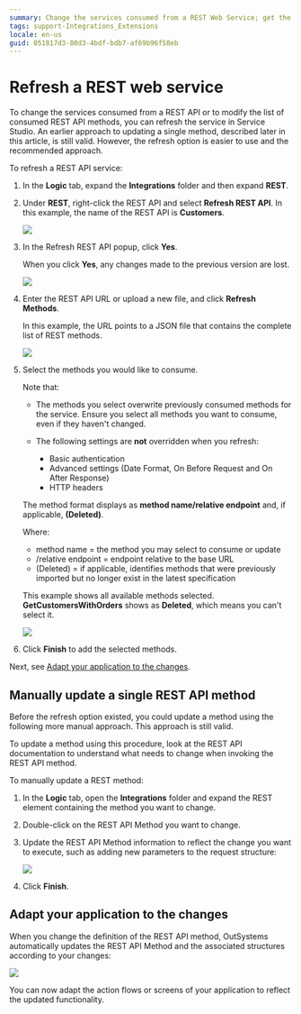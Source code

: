 ```yaml
---
summary: Change the services consumed from a REST Web Service; get the latest changes or modify the list of consumed methods in Service Studio.
tags: support-Integrations_Extensions
locale: en-us
guid: 051817d3-80d3-4bdf-bdb7-af69b96f58eb
---
```


# Refresh a REST web service

To change the services consumed from a REST API or to modify the list of consumed REST API methods, you can refresh the service in Service Studio.
An earlier approach to updating a single method, described later in this article, is still valid. However, the refresh option is easier to use and the recommended approach.

To refresh a REST API service:

1. In the **Logic** tab, expand the **Integrations** folder and then expand **REST**.

1. Under **REST**, right-click the REST API and select **Refresh REST API**. In this example, the name of the REST API is **Customers**.

    ![](images/ss-rest-refresh-1.png)

1. In the Refresh REST API popup, click **Yes**. 

    When you click **Yes**, any changes made to the previous version are lost.  

    ![](images/ss-rest-refresh-confirm-2.png)

1. Enter the REST API URL or upload a new file, and click **Refresh Methods**. 

    In this example, the URL points to a JSON file that contains the complete list of REST methods.

    ![](images/ss-rest-refresh-URL-3.png)

5. Select the methods you would like to consume. 
    
    Note that:
    
    * The methods you select overwrite previously consumed methods for the service. Ensure you select all methods you want to consume, even if they haven't changed.
    * The following settings are **not** overridden when you refresh:
            
        * Basic authentication
        * Advanced settings (Date Format, On Before Request and On After Response)
        * HTTP headers

    The method format displays as **method name/relative endpoint** and, if applicable, **(Deleted)**. 

    Where:
    
    * method name = the method you may select to consume or update
    *  /relative endpoint = endpoint relative to the base URL
    *  (Deleted) = if applicable, identifies methods that were previously imported but no longer exist in the latest specification

    This example shows all available methods selected. **GetCustomersWithOrders** shows as **Deleted**, which means you can't select it.

    ![](images/ss-rest-refresh-methods-4.png)

1. Click **Finish** to add the selected methods.     

Next, see [Adapt your application to the changes](#adapt-your-application-to-the-changes).

## Manually update a single REST API method

Before the refresh option existed, you could update a method using the following more manual approach. This approach is still valid.

To update a method using this procedure, look at the REST API documentation to understand what needs to change when invoking the REST API method.

To manually update a REST method:

1. In the **Logic** tab, open the **Integrations** folder and expand the REST element containing the method you want to change.

1. Double-click on the REST API Method you want to change.

1. Update the REST API Method information to reflect the change you want to execute, such as adding new parameters to the request structure:

    ![](images/ss-rest-change-1.png) 

1. Click **Finish**. 

## Adapt your application to the changes

When you change the definition of the REST API method, OutSystems automatically updates the REST API Method and the associated structures according to your changes:

![](images/ss-rest-change-2.png)

You can now adapt the action flows or screens of your application to reflect the updated functionality.

